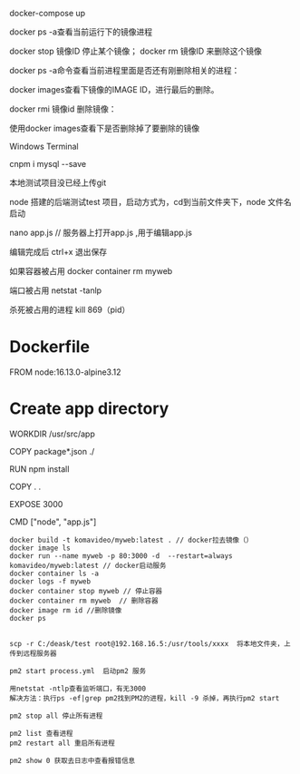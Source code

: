 <!--
 * @Descripttion: 
 * @version: 
 * @Author: rkz
 * @Date: 2021-01-16 09:05:34
 * @LastEditors: Please set LastEditors
 * @LastEditTime: 2021-12-01 14:55:42
-->
<!-- 初始化npm init -y -->
<!-- npm i -g nodemon -->
<!-- crul -v http://www.baidu.com -->
<!-- npm i express -->
<!-- npm i live-server -g -->
<!-- npm i mysql --save -->
<!-- docker运行 -->
 docker-compose up

 docker ps -a查看当前运行下的镜像进程

docker stop 镜像ID 停止某个镜像；
docker rm 镜像ID   来删除这个镜像

docker ps -a命令查看当前进程里面是否还有刚删除相关的进程：

docker images查看下镜像的IMAGE ID，进行最后的删除。

docker rmi 镜像id 删除镜像：

使用docker images查看下是否删除掉了要删除的镜像

 Windows Terminal

 <!-- 03 -->
 cnpm i mysql --save

 本地测试项目没已经上传git

 node 搭建的后端测试test 项目，启动方式为，cd到当前文件夹下，node 文件名启动
 
 nano app.js // 服务器上打开app.js ,用于编辑app.js

 编辑完成后 ctrl+x 退出保存

 如果容器被占用
 docker container rm myweb

 端口被占用
 netstat -tanlp

 杀死被占用的进程
 kill 869（pid）


 # Dockerfile
 FROM node:16.13.0-alpine3.12
 # Create app directory
 WORKDIR /usr/src/app

 COPY package*.json ./

 RUN npm install

 COPY . .

 EXPOSE 3000

 CMD ["node", "app.js"]

 ```bask
 docker build -t komavideo/myweb:latest . // docker拉去镜像（）
 docker image ls
 docker run --name myweb -p 80:3000 -d  --restart=always komavideo/myweb:latest // docker启动服务
 docker container ls -a
 docker logs -f myweb
 docker container stop myweb // 停止容器
 docker container rm myweb  // 删除容器
 docker image rm id //删除镜像
 docker ps


 scp -r C:/deask/test root@192.168.16.5:/usr/tools/xxxx  将本地文件夹，上传到远程服务器
 
 pm2 start process.yml  启动pm2 服务

 用netstat -ntlp查看监听端口，有无3000
 解决方法：执行ps -ef|grep pm2找到PM2的进程，kill -9 杀掉，再执行pm2 start

 pm2 stop all 停止所有进程

 pm2 list 查看进程
 pm2 restart all 重启所有进程

 pm2 show 0 获取去日志中查看报错信息